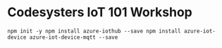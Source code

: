 # Codesysters IoT 101 Workshop

``
npm init -y
npm install azure-iothub --save
npm install azure-iot-device azure-iot-device-mqtt --save
``
